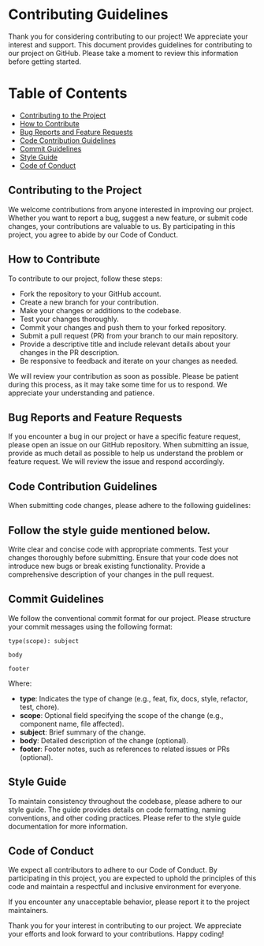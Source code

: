 # Contributing Guidelines
Thank you for considering contributing to our project! We appreciate your interest and support. This document provides guidelines for contributing to our project on GitHub. Please take a moment to review this information before getting started.

# Table of Contents
- [Contributing to the Project](#contributing-to-the-project)
- [How to Contribute](#how-to-contribute)
- [Bug Reports and Feature Requests](#bug-reports-and-feature-requests)
- [Code Contribution Guidelines](#code-contribution-guidelines)
- [Commit Guidelines](#commit-guidelines)
- [Style Guide](#style-guide)
- [Code of Conduct](#code-of-conduct)

## Contributing to the Project
We welcome contributions from anyone interested in improving our project. Whether you want to report a bug, suggest a new feature, or submit code changes, your contributions are valuable to us. By participating in this project, you agree to abide by our Code of Conduct.

## How to Contribute
To contribute to our project, follow these steps:

- Fork the repository to your GitHub account.
- Create a new branch for your contribution.
- Make your changes or additions to the codebase.
- Test your changes thoroughly.
- Commit your changes and push them to your forked repository.
- Submit a pull request (PR) from your branch to our main repository.
- Provide a descriptive title and include relevant details about your changes in the PR description.
- Be responsive to feedback and iterate on your changes as needed.

We will review your contribution as soon as possible. Please be patient during this process, as it may take some time for us to respond. We appreciate your understanding and patience.

## Bug Reports and Feature Requests
If you encounter a bug in our project or have a specific feature request, please open an issue on our GitHub repository. When submitting an issue, provide as much detail as possible to help us understand the problem or feature request. We will review the issue and respond accordingly.

## Code Contribution Guidelines
When submitting code changes, please adhere to the following guidelines:

## Follow the style guide mentioned below.
Write clear and concise code with appropriate comments.
Test your changes thoroughly before submitting.
Ensure that your code does not introduce new bugs or break existing functionality.
Provide a comprehensive description of your changes in the pull request.

## Commit Guidelines
We follow the conventional commit format for our project. Please structure your commit messages using the following format:


```text
type(scope): subject

body

footer
```

Where:
- **type**: Indicates the type of change (e.g., feat, fix, docs, style, refactor, test, chore).
- **scope**: Optional field specifying the scope of the change (e.g., component name, file affected).
- **subject**: Brief summary of the change.
- **body**: Detailed description of the change (optional).
- **footer**: Footer notes, such as references to related issues or PRs (optional).

## Style Guide
To maintain consistency throughout the codebase, please adhere to our style guide. The guide provides details on code formatting, naming conventions, and other coding practices. Please refer to the style guide documentation for more information.

## Code of Conduct
We expect all contributors to adhere to our Code of Conduct. By participating in this project, you are expected to uphold the principles of this code and maintain a respectful and inclusive environment for everyone.

If you encounter any unacceptable behavior, please report it to the project maintainers.

Thank you for your interest in contributing to our project. We appreciate your efforts and look forward to your contributions. Happy coding!
